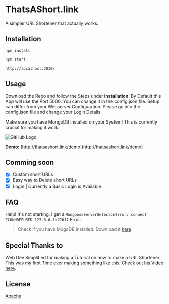 # ThatsAShort.link
A simpler URL Shortener that actually works. 

## Installation
```
npm install
```
```
npm start
```
```
http://localhost:3010/
```


## Usage 
Download the Repo and follow the Steps under **Installation**.
By Default this App will use the Port 5000. You can change it in the config.json file. Setup can differ from your Webserver Configuartion. Please go into the config.json file and change your Login Details.

Make sure you have MongoDB installed on your System! This is currently crucial for making it work.

![GitHub Logo](http://jnsaph.website/demo/preview1.png)

**Demo:**
[http://thatsashort.link/demo](http://thatsashort.link/demo)

## Comming soon
- [x] Custom short URLs
- [x] Easy way to Delete short URLs
- [x] Login | Currently a Basic Login is Available

## FAQ

Help! It's not starting. I get a `MongooseServerSelectonError: connect ECONNREFUSED 127.0.0.1:27017` Error.
> Check if you have MogoDB installed. Download it [here](https://www.mongodb.com/download-center/community)


## Special Thanks to
Web Dev Simplified for making a Tutorial on how to make a URL Shortener. This was my first Time ever making something like this. Check out [his Video here](https://www.youtube.com/watch?v=SLpUKAGnm-g).

## License
[Apache](https://github.com/JNSAPH/ThatsAShort.link/blob/master/LICENSE)
